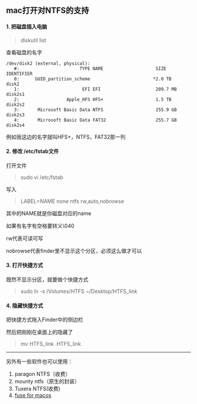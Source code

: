 ## mac打开对NTFS的支持

#### 1. 把磁盘插入电脑

> diskutil list

查看磁盘的名字

```
/dev/disk2 (external, physical):
   #:                       TYPE NAME                    SIZE       IDENTIFIER
   0:      GUID_partition_scheme                        *2.0 TB     disk2
   1:                        EFI EFI                     209.7 MB   disk2s1
   2:                  Apple_HFS HFS+                    1.5 TB     disk2s2
   3:       Microsoft Basic Data NTFS                    255.9 GB   disk2s3
   4:       Microsoft Basic Data FAT32                   255.7 GB   disk2s4
```

例如我这边的名字就叫HFS+，NTFS，FAT32那一列

#### 2. 修改 /etc/fstab文件

打开文件

> sudo vi /etc/fstab
 
写入

> LABEL=NAME none ntfs rw,auto,nobrowse

其中的NAME就是你磁盘对应的name

如果有名字有空格要转义\040

rw代表可读可写

nobrowse代表finder里不显示这个分区，必须这么做才可以

#### 3. 打开快捷方式

既然不显示分区，就要做个快捷方式

> sudo ln -s /Volumes/HTFS ~/Desktop/HTFS_link
 
#### 4. 隐藏快捷方式

把快捷方式拖入Finder中的侧边栏

然后把刚刚在桌面上的隐藏了

> mv HTFS_link .HTFS_link
 

----
另外有一些软件也可以使用：

1. paragon NTFS（收费）
2. mounty ntfs（原生的封装）
3. Tuxera NTFS(收费)
4. [fuse for macos](https://osxfuse.github.io/)
